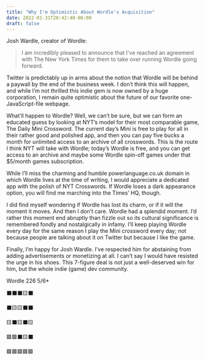 ```yaml
---
title: "Why I'm Optimistic About Wordle's Acquisition"
date: 2022-01-31T20:42:40-06:00
draft: false
---
```


Josh Wardle, creator of Wordle:

> I am incredibly pleased to announce that I've reached an agreement with The New York Times for them to take over running Wordle going forward.

Twitter is predictably up in arms about the notion that Wordle will be behind a paywall by the end of the business week. I don’t think this will happen, and while I’m not thrilled this indie gem is now owned by a huge corporation, I remain quite optimistic about the future of our favorite one-JavaScript-file webpage.

What’ll happen to Wordle? Well, we can’t be sure, but we can form an educated guess by looking at NYT’s model for their most comparable game, The Daily Mini Crossword. The current day’s Mini is free to play for all in their rather good and polished app, and then you can pay five bucks a month for unlimited access to an archive of all crosswords. This is the route I think NYT will take with Wordle; today’s Wordle is free, and you can get access to an archive and maybe some Wordle spin-off games under that $5/month games subscription.

While I’ll miss the charming and humble powerlanguage.co.uk domain in which Wordle lives at the time of writing, I would appreciate a dedicated app with the polish of NYT Crosswords. If Wordle loses a dark appearance option, you will find me marching into the Times’ HQ, though.

I did find myself wondering if Wordle has lost its charm, or if it will the moment it moves. And then I don’t care. Wordle had a splendid moment. I’d rather this moment end abruptly than fizzle out so its cultural significance is remembered fondly and nostalgically in infamy. I’ll keep playing Wordle every day for the same reason I play the Mini crossword every day; not because people are talking about it on Twitter but because I like the game.

Finally, I’m happy for Josh Wardle. I’ve respected him for abstaining from adding advertisements or monetizing at all. I can’t say I would have resisted the urge in his shoes. This 7-figure deal is not just a well-deserved win for him, but the whole indie (game) dev community.

Wordle 226 5/6\*

⬛⬛⬛🟨⬛

⬛🟨🟨⬛⬛

🟨⬛🟨⬛🟨

🟩🟩⬛🟨⬛

🟩🟩🟩🟩🟩
